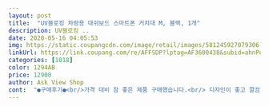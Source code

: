 ```yaml
---
layout: post 
title:  "UV블로킹 차량용 대쉬보드 스마트폰 거치대 M, 블랙, 1개" 
description: UV블로킹 ..
date: 2020-05-16 04:05:53 
img: https://static.coupangcdn.com/image/retail/images/581245927079306-3655911f-e15b-415b-b255-a6100a62dc0c.jpg 
linkUrl: https://link.coupang.com/re/AFFSDP?lptag=AF3600438&subid=ahnPublicAsk&pageKey=340221162&itemId=1083426659&vendorItemId=5587464549&traceid=V0-113-c37019d440f5e834 
categories: [1018] 
color: 1294AB 
price: 12900 
author: Ask View Shop 
cont:  "●구매후기●<br/>가격 대비 참 좋은 제품 구매했습니다.<br/> 디자인이 좋고 깔끔하네요.<br/> 잘 쓰겠습니다.<br/> 참고 사항은 차량 내부 설치 시 곡면 부분에 설치는 가능하지만 하부 접착부와 상판 부분이 갭(틈)이 있어서 운전중에 떨(소음)수 있습니다.<br/> 저는 택배 박스 조금 잘라서 사이에 넣었다니 소리 안나네요.<br/> 참고하세요.<br/> 핸드폰 거치한 사진 올리고 싶은데 핸드폰이 하나라서 나중에 와이프 폰으로 찍어서 올려보겠습니다.<br/><br/>대시보드에도 잘붙고 디자인도 좋습니다.<br/><br/>쓰기 편하고 설치도 편해요.<br/> 가격에 비해 아주 만족합니다<br/>중국산입니다.<br/><br/>" 
---
```

